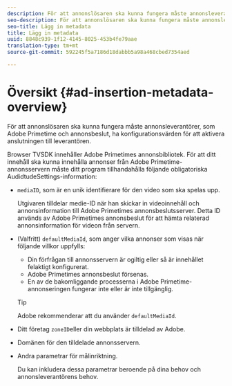 ```yaml
---
description: För att annonslösaren ska kunna fungera måste annonsleverantörer, som Adobe Primetime och annonsbeslut, ha konfigurationsvärden för att aktivera anslutningen till leverantören.
seo-description: För att annonslösaren ska kunna fungera måste annonsleverantörer, som Adobe Primetime och annonsbeslut, ha konfigurationsvärden för att aktivera anslutningen till leverantören.
seo-title: Lägg in metadata
title: Lägg in metadata
uuid: 8848c939-1f12-4145-8025-453b4fe79aae
translation-type: tm+mt
source-git-commit: 592245f5a7186d18dabbb5a98a468cbed7354aed

---
```



# Översikt {#ad-insertion-metadata-overview}

För att annonslösaren ska kunna fungera måste annonsleverantörer, som Adobe Primetime och annonsbeslut, ha konfigurationsvärden för att aktivera anslutningen till leverantören.

Browser TVSDK innehåller Adobe Primetimes annonsbibliotek. För att ditt innehåll ska kunna innehålla annonser från Adobe Primetime-annonsservern måste ditt program tillhandahålla följande obligatoriska AudidtudeSettings-information:

* `mediaID`, som är en unik identifierare för den video som ska spelas upp.

   Utgivaren tilldelar medie-ID när han skickar in videoinnehåll och annonsinformation till Adobe Primetimes annonsbeslutsserver. Detta ID används av Adobe Primetimes annonsbeslut för att hämta relaterad annonsinformation för videon från servern.

* (Valfritt) `defaultMediaId`, som anger vilka annonser som visas när följande villkor uppfylls:

   * Din förfrågan till annonsservern är ogiltig eller så är innehållet felaktigt konfigurerat.
   * Adobe Primetimes annonsbeslut försenas.
   * En av de bakomliggande processerna i Adobe Primetime-annonseringen fungerar inte eller är inte tillgänglig.
   >[!TIP]
   >
   >Adobe rekommenderar att du använder `defaultMediaId`.

* Ditt företag `zoneID`eller din webbplats är tilldelad av Adobe.
* Domänen för den tilldelade annonsservern.
* Andra parametrar för målinriktning.

   Du kan inkludera dessa parametrar beroende på dina behov och annonsleverantörens behov.